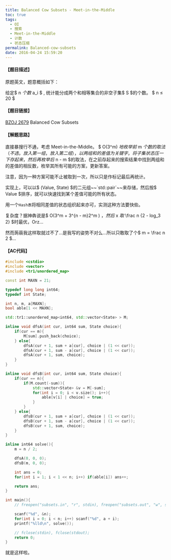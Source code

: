 ```yaml
---
title: Balanced Cow Subsets - Meet-in-the-Middle
toc: true
tags:
  - OI
  - 搜索
  - Meet-in-the-Middle
  - 计数
  - 状态压缩
permalink: Balanced-cow-subsets
date: 2016-04-24 15:59:20
---
```


#### 【题目描述】
原题英文，题意概括如下：

给定$ n $个数$ a_i $ , 统计能分成两个和相等集合的非空子集$ S $的个数。
$ n ≤ 20 $

#### 【题目链接】
[BZOJ 2679](http://www.lydsy.com/JudgeOnline/problem.php?id=2679) Balanced Cow Subsets

<!--more-->

#### 【解题思路】
直接暴搜行不通，考虑 Meet-in-the-Middle。
$ O(3^m) $地枚举前$ m $个数的取法（不选，放入第一组，放入第二组），以两组和的差值为关键字，将子集状态压一下存起来，然后再枚举后$ n - m $的取法，在之前存起来的搜索结果中找到两组和的差值的相反数，枚举其所有可能的方案，更新答案。

注意，因为一种方案可能不止被取到一次，所以只是作标记最后再统计。

实现上，可以以$ (Value, State) $的二元组~~`std::pair`~~来存储，然后按$ Value $排序，就可以快速找到某个差值可能的所有状态。

用一个`Hash表`将相同差值的状态组织起来亦可，实测这种方法要快些。

复杂度？据神犇说是$ O(3^m + 3^{n - m}2^m ) $，然后$ x $取$ \frac n {2 - log_3 2} $时最优，Orz...

然而蒟蒻我这样取就过不了...是我写的姿势不对么...所以只敢取了个$ m = \frac n 2 $...

#### 【AC代码】

```c++
#include <cstdio>
#include <vector>
#include <tr1/unordered_map>

const int MAXN = 21;

typedef long long int64;
typedef int State;

int n, m, a[MAXN];
bool able[1 << MAXN];

std::tr1::unordered_map<int64, std::vector<State> > M;

inline void dfsA(int cur, int64 sum, State choice){
    if(cur == m){
        M[sum].push_back(choice);
    } else{
        dfsA(cur + 1, sum + a[cur], choice | (1 << cur));
        dfsA(cur + 1, sum - a[cur], choice | (1 << cur));
        dfsA(cur + 1, sum, choice);
    }
}

inline void dfsB(int cur, int64 sum, State choice){
    if(cur == n){
        if(M.count(-sum)){
            std::vector<State> &v = M[-sum];
            for(int i = 0; i < v.size(); i++){
                able[v[i] | choice] = true;
            }
        }
    } else{
        dfsB(cur + 1, sum + a[cur], choice | (1 << cur));
        dfsB(cur + 1, sum - a[cur], choice | (1 << cur));
        dfsB(cur + 1, sum, choice);
    }
}

inline int64 solve(){
    m = n / 2;

    dfsA(0, 0, 0);
    dfsB(m, 0, 0);

    int ans = 0;
    for(int i = 1; i < 1 << n; i++) if(able[i]) ans++;

    return ans;
}

int main(){
    // freopen("subsets.in", "r", stdin), freopen("subsets.out", "w", stdout);

    scanf("%d", &n);
    for(int i = 0; i < n; i++) scanf("%d", a + i);
    printf("%lld\n", solve());

    // fclose(stdin), fclose(stdout);
    return 0;
}
```
就是这样啦。
